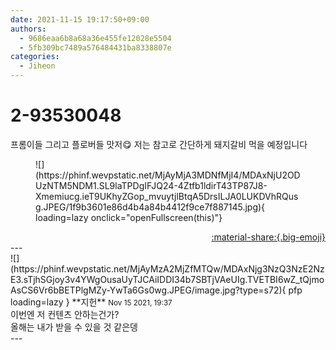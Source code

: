 ```yaml
---
date: 2021-11-15 19:17:50+09:00
authors:
  - 9686eaa6b8a68a36e455fe12028e5504
  - 5fb309bc7489a576484431ba8338807e
categories:
  - Jiheon
---
```


# 2-93530048

<div class="post-container" markdown="1">
<div class="content-container md-sidebar__scrollwrap" markdown="1">

프롬이들 그리고 플로버들 맛저😋 저는 참고로 간단하게 돼지갈비 먹을 예정입니다
<figure markdown="1">
![](https://phinf.wevpstatic.net/MjAyMjA3MDNfMjI4/MDAxNjU2ODUzNTM5NDM1.SL9laTPDgIFJQ24-4Ztfb1ldirT43TP87J8-Xmemiucg.ieT9UKhyZGop_mvuytjlBtqA5DrsILJA0LUKDVhRQusg.JPEG/1f9b3601e86d4b4a84b4412f9ce7f887145.jpg){ loading=lazy onclick="openFullscreen(this)"}
</figure>


</div>
</div>

<div style="text-align: right;" markdown="1">
<a href="https://weverse.io/fromis9/fanpost/2-93530048" style="text-align: right;">:material-share:{.big-emoji}</a>
</div>
---

<div class="comments-container md-sidebar__scrollwrap" markdown="1">
<div class="comment" markdown="1">
<div class='id-container' markdown="1">
![](https://phinf.wevpstatic.net/MjAyMzA2MjZfMTQw/MDAxNjg3NzQ3NzE2NzE3.sTjhSGjoy3v4YWgOusaUyTJCAiIDDI34b7SBTjVAeUIg.TVETBI6wZ_tQjmoAsCS6Vr6bBETPlgMZy-YwTa6Gs0wg.JPEG/image.jpg?type=s72){ pfp loading=lazy }
**<span class="artist">지헌</span>** <small>Nov 15 2021, 19:37</small><br>
</div>
<div class='comment-body' markdown="1">
이번엔 저 컨텐츠 안하는건가?<br>올해는 내가 받을 수 있을 것 같은뎅
</div>
</div>
</div>
---
